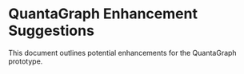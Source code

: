 # QuantaGraph Enhancement Suggestions

This document outlines potential enhancements for the QuantaGraph prototype.
